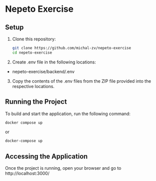 # Nepeto Exercise

## Setup

1. Clone this repository:

   ```bash
   git clone https://github.com/michal-zv/nepeto-exercise
   cd nepeto-exercise

   ```

2. Create .env file in the following locations:

- nepeto-exercise/backend/.env

3. Copy the contents of the .env files from the ZIP file provided into the respective locations.

## Running the Project

To build and start the application, run the following command:

```bash
docker compose up
```

or

```bash
docker-compose up
```

## Accessing the Application

Once the project is running, open your browser and go to http://localhost:3000/
